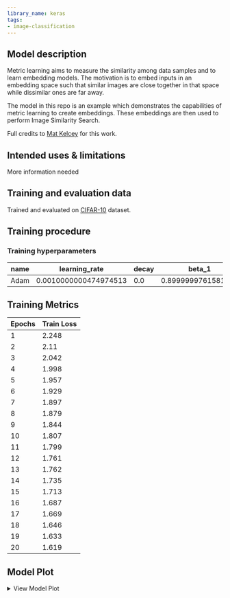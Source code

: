 ```yaml
---
library_name: keras
tags:
- image-classification
---
```


## Model description

Metric learning aims to measure the similarity among data samples and to learn embedding models. The motivation is to embed inputs in an embedding space such that similar images are close together in that space while dissimilar ones are far away.  

The model in this repo is an example which demonstrates the capabilities of metric learning to create embeddings. These embeddings are then used to perform Image Similarity Search. 

Full credits to [Mat Kelcey](https://twitter.com/mat_kelcey) for this work.

## Intended uses & limitations

More information needed

## Training and evaluation data

Trained and evaluated on [CIFAR-10](https://keras.io/api/datasets/cifar10/) dataset.

## Training procedure

### Training hyperparameters  
| name | learning_rate | decay | beta_1 | beta_2 | epsilon | amsgrad | training_precision |
|----|-------------|-----|------|------|-------|-------|------------------|
|Adam|0.0010000000474974513|0.0|0.8999999761581421|0.9990000128746033|1e-07|False|float32|

 ## Training Metrics

| Epochs | Train Loss |
 |--- |--- |
| 1| 2.248| 
| 2| 2.11| 
| 3| 2.042| 
| 4| 1.998| 
| 5| 1.957| 
| 6| 1.929| 
| 7| 1.897| 
| 8| 1.879| 
| 9| 1.844| 
| 10| 1.807| 
| 11| 1.799| 
| 12| 1.761| 
| 13| 1.762| 
| 14| 1.735| 
| 15| 1.713| 
| 16| 1.687| 
| 17| 1.669| 
| 18| 1.646| 
| 19| 1.633| 
| 20| 1.619| 
 ## Model Plot

<details>
<summary>View Model Plot</summary>

![Model Image](./model.png)

</details>